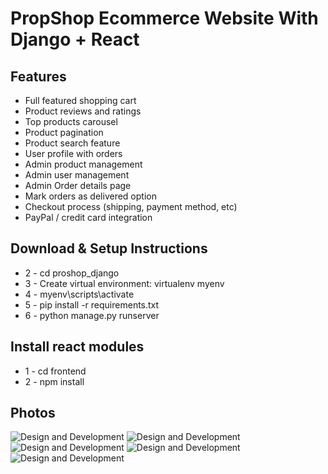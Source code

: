 # PropShop Ecommerce Website With Django + React

## Features
* Full featured shopping cart
* Product reviews and ratings
* Top products carousel
* Product pagination
* Product search feature
* User profile with orders
* Admin product management
* Admin user management
* Admin Order details page
* Mark orders as delivered option
* Checkout process (shipping, payment method, etc)
* PayPal / credit card integration


## Download & Setup Instructions

* 2 - cd proshop_django
* 3 - Create virtual environment: virtualenv myenv
* 4 - myenv\scripts\activate
* 5 - pip install -r requirements.txt
* 6 - python manage.py runserver

## Install react modules
* 1 - cd frontend
* 2 - npm install

## Photos
![Design and Development](https://github.com/BokijonovM/proshop_django-master/blob/main/1.png)
![Design and Development](https://github.com/BokijonovM/proshop_django-master/blob/main/2.png)
![Design and Development](https://github.com/BokijonovM/proshop_django-master/blob/main/3.png)
![Design and Development](https://github.com/BokijonovM/proshop_django-master/blob/main/4.png)
![Design and Development](https://github.com/BokijonovM/proshop_django-master/blob/main/5.png)
